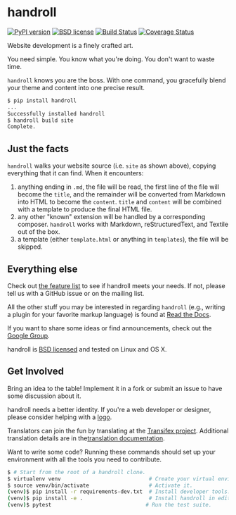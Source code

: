 handroll
========

[![PyPI version][pypishield]](https://pypi.python.org/pypi/handroll)
[![BSD license][license]](https://raw.githubusercontent.com/handroll/handroll/master/LICENSE)
[![Build Status][travis]](https://travis-ci.org/handroll/handroll)
[![Coverage Status][coverage]](https://codecov.io/github/handroll/handroll)

Website development is a finely crafted art.

You need simple. You know what you're doing. You don't want to waste time.

`handroll` knows you are the boss. With one command, you gracefully blend your
theme and content into one precise result.

```bash
$ pip install handroll
...
Successfully installed handroll
$ handroll build site
Complete.
```

Just the facts
--------------

`handroll` walks your website source (i.e. `site` as shown above), copying
everything that it can find. When it encounters:

1.  anything ending in `.md`, the file will be read, the first line of the file
    will become the `title`, and the remainder will be converted from Markdown
    into HTML to become the `content`. `title` and `content` will be combined
    with a template to produce the final HTML file.
2.  any other "known" extension will be handled by a corresponding composer.
    `handroll` works with Markdown, reStructuredText, and Textile out of the
    box.
3.  a template (either `template.html` or anything in `templates`), the file
    will be skipped.

Everything else
---------------

Check out
[the feature list](http://handroll.readthedocs.io/en/latest/#features)
to see if handroll meets your needs.
If not, please tell us with a GitHub issue or on the mailing list.

All the other stuff you may be interested in regarding `handroll`
(e.g., writing a plugin for your favorite markup language)
is found at [Read the Docs](http://handroll.readthedocs.io/en/latest/).

If you want to share some ideas or find announcements,
check out the [Google Group](https://groups.google.com/forum/#!forum/handroll).

handroll is
[BSD licensed](https://github.com/handroll/handroll/blob/master/LICENSE)
and tested on Linux and OS X.

Get Involved
------------

Bring an idea to the table! Implement it in a fork or submit an issue to have
some discussion about it.

handroll needs a better identity. If you're a web developer or
designer, please consider helping with a
[logo](https://github.com/handroll/handroll/issues/14).

Translators can join the fun by translating at the
[Transifex project](https://www.transifex.com/projects/p/handroll/).
Additional translation details are in the[translation
documentation](http://handroll.readthedocs.io/en/latest/i18n.html).

Want to write some code?
Running these commands should set up your environment
with all the tools you need to contribute.

```bash
$ # Start from the root of a handroll clone.
$ virtualenv venv                            # Create your virtual environment.
$ source venv/bin/activate                   # Activate it.
(venv)$ pip install -r requirements-dev.txt  # Install developer tools.
(venv)$ pip install -e .                     # Install handroll in editable mode.
(venv)$ pytest                              # Run the test suite.
```

[pypishield]: https://img.shields.io/pypi/v/handroll.svg
[license]: https://img.shields.io/pypi/l/handroll.svg
[travis]: https://travis-ci.org/handroll/handroll.png?branch=master
[coverage]: https://img.shields.io/codecov/c/github/handroll/handroll.svg
